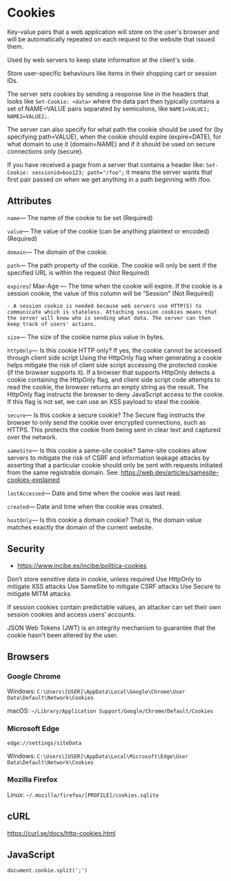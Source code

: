 # Cookies

Key-value pairs that a web application will store on the user's browser and will be automatically repeated on each request to the website that issued them.

Used by web servers to keep state information at the client's side.

Store user-specific behaviours like items in their shopping cart or session IDs.

The server sets cookies by sending a response line in the headers that looks like `Set-Cookie: <data>` where the data part then typically contains a set of NAME=VALUE pairs separated by semicolons, like `NAME1=VALUE1; NAME2=VALUE2;`.

The server can also specify for what path the cookie should be used for (by specifying path=VALUE), when the cookie should expire (expire=DATE), for what domain to use it (domain=NAME) and if it should be used on secure connections only (secure).


If you have received a page from a server that contains a header like: `Set-Cookie: sessionid=boo123; path="/foo";` it means the server wants that first pair passed on when we get anything in a path beginning with /foo.









## Attributes

`name`— The name of the cookie to be set	(Required)

`value`— The value of the cookie (can be anything plaintext or encoded) 	(Required)

`domain`— The domain of the cookie.

`path`— The path property of the cookie. The cookie will only be sent if the specified URL is within the request	(Not Required)

`expires`/ Max-Age — The time when the cookie will expire. If the cookie is a session cookie, the value of this column will be “Session” (Not Required)

	- A session cookie is needed because web servers use HTTP(S) to communicate which is stateless. Attaching session cookies means that the server will know who is sending what data. The server can then keep track of users' actions. 

`size`— The size of the cookie name plus value in bytes.

`httpOnly`— Is this cookie HTTP only?
	If yes, the cookie cannot be accessed through client side script
	Using the HttpOnly flag when generating a cookie helps mitigate the risk of client side script accessing the protected cookie (if the browser supports it).
	If a browser that supports HttpOnly detects a cookie containing the HttpOnly flag, and client side script code attempts to read the cookie, the browser returns an empty string as the result.
	The HttpOnly flag instructs the browser to deny JavaScript access to the cookie. If this flag is not set, we can use an XSS payload to steal the cookie.

`secure`— Is this cookie a secure cookie?
	The Secure flag instructs the browser to only send the cookie over encrypted connections, such as HTTPS. This protects the cookie from being sent in clear text and captured over the network.

`sameSite`— Is this cookie a same-site cookie? Same-site cookies allow servers to mitigate the risk of CSRF and information leakage attacks by asserting that a particular cookie should only be sent with requests initiated from the same registrable domain. See: <https://web.dev/articles/samesite-cookies-explained>

`lastAccessed`— Date and time when the cookie was last read.

`created`— Date and time when the cookie was created.

`hostOnly`— Is this cookie a domain cookie? That is, the domain value matches exactly the domain of the current website.

























## Security

- <https://www.incibe.es/incibe/politica-cookies>



Don’t store sensitive data in cookie, unless required
Use HttpOnly to mitigate XSS attacks
Use SameSite to mitigate CSRF attacks
Use Secure to mitigate MITM attacks




If session cookies contain predictable values, an attacker can set their own session cookies and access users’ accounts.


JSON Web Tokens (JWT) is an integrity mechanism to guarantee that the cookie hasn't been altered by the user.
















## Browsers


### Google Chrome

Windows:
	`C:\Users\[USER]\AppData\Local\Google\Chrome\User Data\Default\Network\Cookies`


macOS:
	`~/Library/Application Support/Google/Chrome/Default/Cookies`


### Microsoft Edge

`edge://settings/siteData`


Windows:
	`C:\Users\[USER]\AppData\Local\Microsoft\Edge\User Data\Default\Network\Cookies`




### Mozilla Firefox


Linux:
	`~/.mozilla/firefox/[PROFILE]/cookies.sqlite`












## cURL
https://curl.se/docs/http-cookies.html












## JavaScript

`document.cookie.split(';')`
